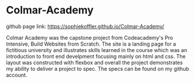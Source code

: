 # Colmar-Academy
github page link: https://sophiekoffler.github.io/Colmar-Academy/ 

Colmar Academy was the capstone project from Codeacademy's Pro Intensive, Build Websites from Scratch. The site is a landing page for a fictitious university and illustrates skills learned in the course which was an introduction to front end develpment focusing mainly on html and css. The layout was constructed with flexbox and overall the project demonstrates my ability to deliver a project to spec. The specs can be found on my github account.
